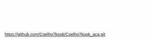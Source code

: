 # Coelho7kook_aca
echo "# Coelho7kook_aca" >> README.md
git init
git add README.md
git commit -m "first commit"
git branch -M main
git remote add origin https://github.com/Coelho7kook/Coelho7kook_aca.git
git push -u origin main

<!DOCTYPE html>
<html lang="pt">
<head>
    <meta charset="UTF-8">
    <meta name="viewport" content="width=device-width, initial-scale=1.0">
    <title>Texto com Tradução de Idiomas</title>
    <style>
        body {
            margin: 0;
            padding: 0;
            background: url('https://truth.bahamut.com.tw/artwork/202210/c4b979ce2108d38e2e4a015fe8763082.GIF?w=1000') no-repeat center center fixed;
            background-size: cover;
            color: white;
            font-family: Arial, Helvetica, sans-serif;
            text-align: center;
            display: flex;
            flex-direction: column;
            justify-content: center;
            height: 100vh;
            overflow: hidden;
        }

        .text-content {
            max-width: 600px;
            margin: 0 auto;
            padding: 20px;
            background-color: rgba(0, 0, 0, 0.6);
            border-radius: 10px;
            display: none; /* Oculta o texto inicialmente */
        }

        audio {
            display: none;
        }

        .button-play {
            background-color: #ffb3d9; /* Rosa Claro Fofo */
            color: white;
            font-size: 20px;
            padding: 15px 30px;
            border: none;
            border-radius: 5px;
            cursor: pointer;
            margin-top: 20px;
        }

        .button-play:hover {
            background-color: #ff69b4; /* Rosa mais intenso */
        }

        .button-language {
            margin: 5px;
            padding: 10px 15px;
            cursor: pointer;
            border-radius: 5px;
            color: white;
            background-color: #6a1b9a; /* Cores distintas para cada idioma */
            font-size: 14px;
            text-transform: uppercase;
        }

        .button-language:hover {
            background-color: #4a148c;
        }
    </style>
</head>
<body>
    <audio autoplay loop>
        <source src="https://www.youtube.com/watch?v=s7RRgF5Ve_E&si=WTVDMJoNlHWg0ZIS" type="audio/mpeg">
        <source src="https://www.youtube.com/watch?v=Wnv1eTH2BaA&si=s3NwNy4DBJM3F2Cb" type="audio/mpeg">
    </audio>

    <div class="text-content">
        <p>Para Minha Amiga,  
        Mesmo quando o mundo parece pesado, quero que saibas que não estás sozinha. O caminho pode ser difícil, e as sombras podem parecer mais profundas, mas a tua força é maior do que imaginas.</p>

        <p>Assim como Miquella enfrenta suas batalhas, tu também és forte o suficiente para atravessar qualquer tempestade. Os momentos de dor são passageiros, e mesmo nos dias mais sombrios, há luz esperando para brilhar novamente.</p>

        <p>Não deixe que a tristeza te domine, pois cada lágrima é um passo para o reencontro com tua paz interior. A vida, com suas incertezas, nos desafia, mas cada desafio nos ensina a valorizar ainda mais as pequenas coisas que trazem alegria.</p>

        <p>Acredite em ti mesma, mesmo quando as palavras parecem falhar e o silêncio tenta preencher o vazio. Estamos todos conectados por sentimentos genuínos, e tua existência é um presente único.</p>

        <p>Por isso, não temas seguir em frente, pois há sempre uma mão estendida, uma palavra de carinho, e um coração que sente profundamente a tua dor. Você é forte. Você é amada.</p>
    </div>

    <button class="button-play" onclick="toggleText()">Por favor, clique aqui para algo especial</button>

    <div>
        <button class="button-language" onclick="setLanguage('pt')">Português</button>
        <button class="button-language" onclick="setLanguage('en')">Inglês</button>
        <button class="button-language" onclick="setLanguage('ja')">Japonês</button>
        <button class="button-language" onclick="setLanguage('ru')">Russo</button>
    </div>

    <script>
        function toggleText() {
            const textContent = document.querySelector('.text-content');
            textContent.style.display = 'block';
        }

        function setLanguage(lang) {
            const texts = {
                pt: [
                    "Para Minha Amiga, Mesmo quando o mundo parece pesado, quero que saibas que não estás sozinha. O caminho pode ser difícil, e as sombras podem parecer mais profundas, mas a tua força é maior do que imaginas.",
                    "Assim como Miquella enfrenta suas batalhas, tu também és forte o suficiente para atravessar qualquer tempestade. Os momentos de dor são passageiros, e mesmo nos dias mais sombrios, há luz esperando para brilhar novamente.",
                    "Não deixe que a tristeza te domine, pois cada lágrima é um passo para o reencontro com tua paz interior. A vida, com suas incertezas, nos desafia, mas cada desafio nos ensina a valorizar ainda mais as pequenas coisas que trazem alegria.",
                    "Acredite em ti mesma, mesmo quando as palavras parecem falhar e o silêncio tenta preencher o vazio. Estamos todos conectados por sentimentos genuínos, e tua existência é um presente único.",
                    "Por isso, não temas seguir em frente, pois há sempre uma mão estendida, uma palavra de carinho, e um coração que sente profundamente a tua dor. Você é forte. Você é amada."
                ],
                en: [
                    "To My Friend, Even when the world seems heavy, I want you to know you're not alone. The path might be difficult, and the shadows may seem deeper, but your strength is greater than you realize.",
                    "Just like Miquella faces her battles, you are strong enough to overcome any storm. The moments of pain are fleeting, and even in the darkest days, there is light waiting to shine again.",
                    "Don't let sadness consume you, for every tear is a step towards reconnecting with your inner peace. Life, with its uncertainties, challenges us, but each challenge teaches us to cherish the little things that bring joy.",
                    "Believe in yourself, even when words seem to fail and silence tries to fill the void. We are all connected by genuine feelings, and your existence is a unique gift.",
                    "So, don't fear moving forward, as there is always a helping hand, a kind word, and a heart that deeply feels your pain. You are strong. You are loved."
                ],
                ja: [
                    "私の友へ、世界が重く感じられるときでも、あなたがひとりではないことを知ってほしい。道は難しいかもしれませんし、影がより深く感じられるかもしれませんが、あなたの強さは想像以上です。",
                    "ミケラが直面する戦いのように、あなたもあらゆる嵐を乗り越える力があります。痛みの瞬間は一時的であり、最も暗い日々でも再び輝き始める光が待っています。",
                    "悲しみがあなたを支配させてはならない、それぞれの涙はあなたの内なる平和に再接続するための一歩です。人生は不確実であり、それに挑戦しますが、各挑戦はさらに多くの楽しさをもたらす小さなことに価値を見出させます。",
                    "自分自身を信じてください、言葉が失敗するようなときでも、沈黙が空白を埋めようとするときでも。私たちは真の感情でつながっていますし、あなたの存在は唯一の贈り物です。",
                    "だから、前進することを恐れないでください、いつでも助けの手があり、親切な言葉があり、あなたの痛みに深く寄り添う心があります。あなたは強い。あなたは愛されています。"
                ],
                ru: [
                    "Для моего друга, Даже когда мир кажется тяжелым, я хочу, чтобы ты знал, что ты не один. Пути могут быть трудными, и тени могут казаться глубже, но твоя сила гораздо больше, чем ты думаешь.",
                    "Как Микелла сталкивается с её сражениями, ты также силен, чтобы преодолеть любую бурю. Моменты боли мимолетны, и даже в самые темные дни есть свет, который снова готов сиять.",
                    "Не позволяй печали овладеть тобой, ведь каждая слеза — это шаг к воссоединению с твоим внутренним спокойствием. Жизнь с её неуверенностями бросает вызов нам, но каждый вызов учит ценить даже маленькие вещи, приносящие радость.",
                    "Верь в себя, даже когда слова кажутся бессильными, а молчание пытается заполнить пустоту. Мы связаны искренними чувствами, и твое существование — это уникальный дар.",
                    "Поэтому не бойся идти вперед, ведь всегда есть протянутая рука помощи, доброе слово и сердце, которое глубоко чувствует твою боль. Ты сильный. Тебя любят."
                ]
            };
            
            const textContent = document.querySelector('.text-content');
            textContent.innerHTML = texts[lang].map(text => `<p>${text}</p>`).join('');
            textContent.style.display = 'block';
        }
    </script>
</body>
</html>
